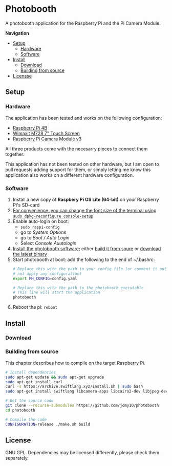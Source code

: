 # Photobooth

A photobooth application for the Raspberry Pi and the Pi Camera Module.

**Navigation**
- [Setup](#setup)
    - [Hardware](#hardware)
    - [Software](#software)
- [Install](#install)
    - [Download](#download)
    - [Building from source](#building-from-source)
- [Licensse](#license)

## Setup

### Hardware

The application has been tested and works on the following configuration:
- [Raspberry Pi 4B](https://www.raspberrypi.com/products/raspberry-pi-4-model-b/)
- [Wimaxit M728 7" Touch Screen](https://wimaxit.com/products/wimaxit-raspberry-pi-7-touch-screen-display-monitor-1024x600-usb-powered-hdmi-screen-monitor-ips-178-with-rear-speakers-stand-for-raspberry-4-3-2-laptop-pc)
- [Raspberry Pi Camera Module v3](https://www.raspberrypi.com/products/camera-module-3/)

All three products come with the necesarry pieces to connect them together.

This application has not been tested on other hardware, but I am open to pull
requests adding support for them, or simply letting me know this application
also works on a different hardware configuration.

### Software

1. Install a new copy of **Raspbery Pi OS Lite (64-bit)** on your Raspberry Pi's SD-card
2. [For convenience, you can change the font size of the terminal using `sudo dpkg-reconfigure console-setup`](https://www.raspberrypi-spy.co.uk/2014/04/how-to-change-the-command-line-font-size/)
3. Enable auto-login on boot:
    - `sudo raspi-config`
    - go to *System Options*
    - go to *Boot / Auto Login*
    - Select *Console Auutologin*
4. [Install the photobooth software](#Install); either [build it from soure](#building-from-source) or [download the latest binary](#download)
5. Start photobooth at boot:
    add the following to the end of ~/.bashrc:
    ```sh
    # Replace this with the path to your config file (or comment it out to
    # not apply any configuration)
    export PH_CONFIG=config.yaml
    
    # Replace this with the path to the photobooth executable
    # This line will start the application
    photobooth
    ```
6. Reboot the pi: `reboot`

## Install

### Download

### Building from source

This chapter describes how to compile on the target Raspberry Pi.

```sh
# Install dependencies
sudo apt-get update && sudo apt-get upgrade
sudo apt-get install curl
curl -s https://archive.swiftlang.xyz/install.sh | sudo bash
sudo apt-get install swiftlang libcamera-apps libcairo2-dev libjpeg-dev

# Get the source code
git clone --recurse-submodules https://github.com/jomy10/photobooth
cd photobooth

# Compile the code
CONFIGURATION=release ./make.sh build
```

## License

GNU GPL. Dependencies may be licensed differently, please check them separately.

